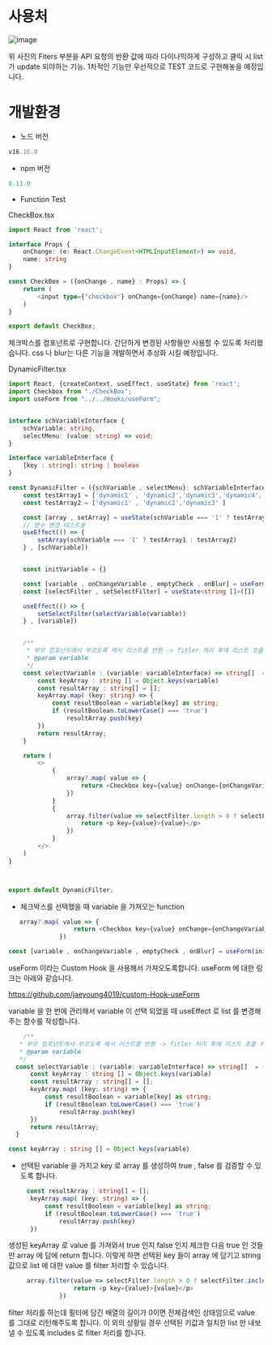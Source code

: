 # 사용처
![image](https://github.com/jaeyoung4019/CheckBox_DynamicFilter/assets/135151752/4d95d660-e429-4887-a455-e1a2d2442d2f)

위 사진의 Fiters 부분을 API 요청의 반환 값에 따라 다이나믹하게 구성하고 클릭 시 list 가 update 되야하는 기능.
1차적인 기능만 우선적으로 TEST 코드로 구현해놓을 예정입니다.

# 개발환경
- 노드 버전
```ts
v16.16.0
```
- npm 버전
```ts
8.11.0
```

- Function Test

CheckBox.tsx
```ts
import React from 'react';

interface Props {
    onChange: (e: React.ChangeEvent<HTMLInputElement>) => void,
    name: string
}

const CheckBox = ({onChange , name} : Props) => {
    return (
        <input type={"checkbox"} onChange={onChange} name={name}/>
    )
}

export default CheckBox;
```

체크박스를 컴포넌트로 구현합니다. 
간단하게 변경된 사항들만 사용할 수 있도록 처리했습니다. css 나 blur는 다른 기능을 개발하면서 추상화 시킬 예정입니다.

DynamicFilter.tsx
```ts
import React, {createContext, useEffect, useState} from 'react';
import Checkbox from "./CheckBox";
import useForm from "../../Hooks/useForm";


interface schVariableInterface {
    schVariable: string,
    selectMenu: (value: string) => void;
}

interface variableInterface {
    [key : string]: string | boolean
}

const DynamicFilter = ({schVariable , selectMenu}: schVariableInterface) => {
    const testArray1 = ['dynamic1' , 'dynamic2','dynamic3','dynamic4','dynamic5' ]
    const testArray2 = ['dynamic1' , 'dynamic2','dynamic3' ]

    const [array , setArray] = useState(schVariable === '1' ? testArray1 : testArray2);
    // 변수 변경 테스트용
    useEffect(() => {
        setArray(schVariable === '1' ? testArray1 : testArray2)
    } , [schVariable])


    const initVariable = {}

    const [variable , onChangeVariable , emptyCheck , onBlur] = useForm(initVariable)
    const [selectFilter , setSelectFilter] = useState<string []>([])

    useEffect(() => {
        setSelectFilter(selectVariable(variable))
    } , [variable])


    /**
     * 부모 컴포넌트에서 부르도록 해서 리스트를 반환 -> fitler 처리 후에 리스트 호출 하도록
     * @param variable
     */
    const selectVariable : (variable: variableInterface) => string[]  = (variable: variableInterface) => {
        const keyArray : string [] = Object.keys(variable)
        const resultArray : string[] = [];
        keyArray.map( (key: string) => {
            const resultBoolean = variable[key] as string;
            if (resultBoolean.toLowerCase() === 'true')
                resultArray.push(key)
        })
        return resultArray;
    }

    return (
        <>
            {
                array?.map( value => {
                    return <Checkbox key={value} onChange={onChangeVariable} name={`check_${value}`}/>
                })
            }
            {
                array.filter(value => selectFilter.length > 0 ? selectFilter.includes(value) : value == value)?.map( value => {
                    return <p key={value}>{value}</p>
                })
            }
        </>
    )
}



export default DynamicFilter;
```


  - 체크박스를 선택했을 때 variable 을 가져오는 function
  ```ts
     array?.map( value => {
                    return <Checkbox key={value} onChange={onChangeVariable} name={`check_${value}`}/>
                })
  ```
  ```ts
  const [variable , onChangeVariable , emptyCheck , onBlur] = useForm(initVariable)
  ```
  
  useForm 이라는 Custom Hook 을 사용해서 가져오도록합니다. useForm 에 대한 링크는 아래와 같습니다.


  https://github.com/jaeyoung4019/custom-Hook-useForm

  
  variable 을 한 번에 관리해서 variable 이 선택 되었을 때 useEffect 로 list 를 변경해주는 함수를 작성합니다.
  ```ts
      /**
     * 부모 컴포넌트에서 부르도록 해서 리스트를 반환 -> fitler 처리 후에 리스트 호출 하도록
     * @param variable
     */
    const selectVariable : (variable: variableInterface) => string[]  = (variable: variableInterface) => {
        const keyArray : string [] = Object.keys(variable)
        const resultArray : string[] = [];
        keyArray.map( (key: string) => {
            const resultBoolean = variable[key] as string;
            if (resultBoolean.toLowerCase() === 'true')
                resultArray.push(key)
        })
        return resultArray;
    }
  ```
  
  ```ts
  const keyArray : string [] = Object.keys(variable)
  ```
  - 선택된 variable 을 가지고 key 로 array 를 생성하여 true , false 를 검증할 수 있도록 합니다.
  
  ```ts
       const resultArray : string[] = [];
        keyArray.map( (key: string) => {
            const resultBoolean = variable[key] as string;
            if (resultBoolean.toLowerCase() === 'true')
                resultArray.push(key)
        })
  ```
  생성된 keyArray 로 value 를 가져와서 true 인지 false 인지 체크한 다음 true 인 것들만 array 에 담에 return 합니다.
  이렇게 하면 선택된 key 들이 array 에 담기고 string 값으로 list 에 대한 value 를 filter 처리할 수 있습니다.
  
  ```ts
       array.filter(value => selectFilter.length > 0 ? selectFilter.includes(value) : value == value)?.map( value => {
                    return <p key={value}>{value}</p>
                })
  ```
  filter 처리를 하는데 필터에 담긴 배열의 길이가 0이면 전체검색인 상태임으로 value 를 그대로 리턴해주도록 합니다. 이 외의 상황일 경우 선택된 키값과 일치한 list 만 내보낼 수 있도록 includes 로 filter 처리를 합니다.
